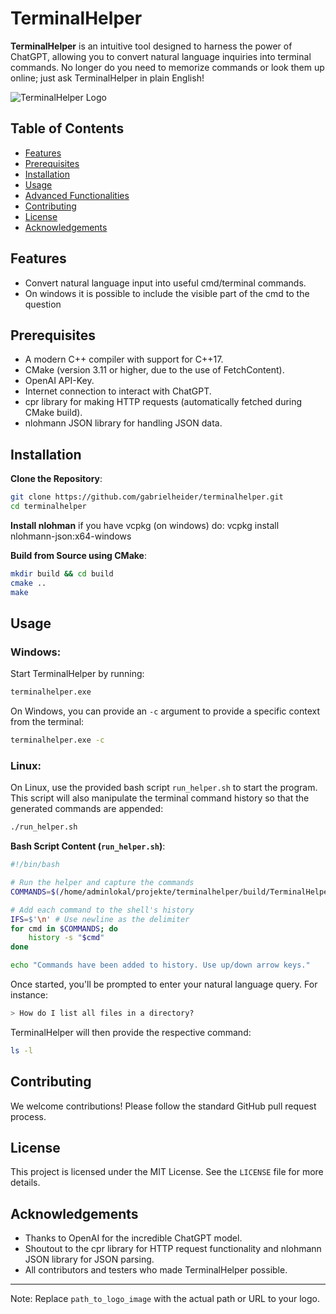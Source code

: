 

# TerminalHelper

**TerminalHelper** is an intuitive tool designed to harness the power of ChatGPT, allowing you to convert natural language inquiries into terminal commands. No longer do you need to memorize commands or look them up online; just ask TerminalHelper in plain English!

![TerminalHelper Logo](path_to_logo_image)

## Table of Contents

- [Features](#features)
- [Prerequisites](#prerequisites)
- [Installation](#installation)
- [Usage](#usage)
- [Advanced Functionalities](#advanced-functionalities)
- [Contributing](#contributing)
- [License](#license)
- [Acknowledgements](#acknowledgements)

## Features

- Convert natural language input into useful cmd/terminal commands.
- On windows it is possible to include the visible part of the cmd to the question


## Prerequisites

- A modern C++ compiler with support for C++17.
- CMake (version 3.11 or higher, due to the use of FetchContent).
- OpenAI API-Key.
- Internet connection to interact with ChatGPT.
- cpr library for making HTTP requests (automatically fetched during CMake build).
- nlohmann JSON library for handling JSON data.

## Installation

**Clone the Repository**:
```bash
git clone https://github.com/gabrielheider/terminalhelper.git
cd terminalhelper
```
**Install nlohman**
if you have vcpkg (on windows) do: vcpkg install nlohmann-json:x64-windows


**Build from Source using CMake**:
```bash
mkdir build && cd build
cmake ..
make
```

## Usage

### Windows:

Start TerminalHelper by running:
```bash
terminalhelper.exe
```

On Windows, you can provide an `-c` argument to provide a specific context from the terminal:
```bash
terminalhelper.exe -c
```

### Linux:

On Linux, use the provided bash script `run_helper.sh` to start the program. This script will also manipulate the terminal command history so that the generated commands are appended:
```bash
./run_helper.sh
```

**Bash Script Content (`run_helper.sh`)**:
```bash
#!/bin/bash

# Run the helper and capture the commands
COMMANDS=$(/home/adminlokal/projekte/terminalhelper/build/TerminalHelper | tee /dev/tty)

# Add each command to the shell's history
IFS=$'\n' # Use newline as the delimiter
for cmd in $COMMANDS; do
    history -s "$cmd"
done

echo "Commands have been added to history. Use up/down arrow keys."
```

Once started, you'll be prompted to enter your natural language query. For instance:
```css
> How do I list all files in a directory?
```
TerminalHelper will then provide the respective command:
```bash
ls -l
```

## Contributing

We welcome contributions! Please follow the standard GitHub pull request process.

## License

This project is licensed under the MIT License. See the `LICENSE` file for more details.

## Acknowledgements

- Thanks to OpenAI for the incredible ChatGPT model.
- Shoutout to the cpr library for HTTP request functionality and nlohmann JSON library for JSON parsing.
- All contributors and testers who made TerminalHelper possible.

---

Note: Replace `path_to_logo_image` with the actual path or URL to your logo.
